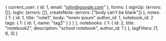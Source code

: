{
  current_user: {
    id: 1,
    email: "john@google.com"
  },
  forms: {
    signUp: {errors: []},
    logIn: {errors: []},
    createNote: {errors: ["body can't be blank"]}
  },
  notes: {
    1: {
      id: 1,
      title: "note1",
      body: "lorem ipsum"
      author_id: 1,
      notebook_id: 2
      tags: {
        1: {
          id: 1,
          name: "tag2"
        }
      }
    }
  },
  notebooks: {
    1: {
      id: 2,
      title: "notebook2",
      description: "school notebook",
      author_id: 1
    }
  },
  tagFilters: [1, 6, 3]
}
